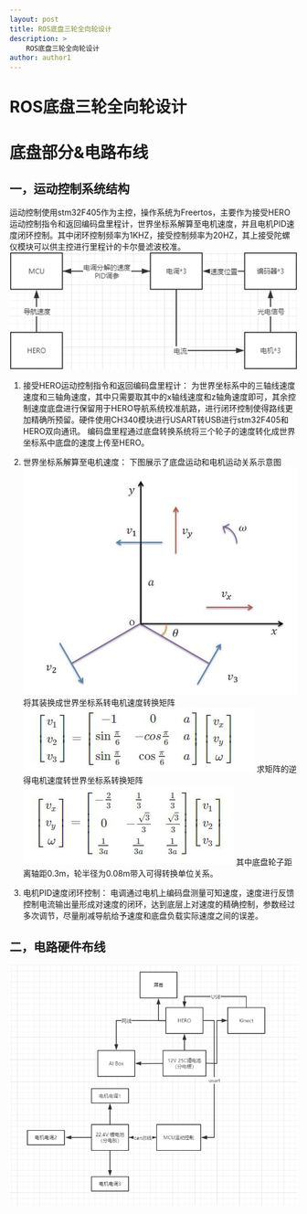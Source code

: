```yaml
---
layout: post
title: ROS底盘三轮全向轮设计
description: >
    ROS底盘三轮全向轮设计
author: author1
---
```


# ROS底盘三轮全向轮设计

# 底盘部分&电路布线
## 一，运动控制系统结构
运动控制使用stm32F405作为主控，操作系统为Freertos，主要作为接受HERO运动控制指令和返回编码盘里程计，世界坐标系解算至电机速度，并且电机PID速度闭环控制。其中闭环控制频率为1KHZ，接受控制频率为20HZ，其上接受陀螺仪模块可以供主控进行里程计的卡尔曼滤波校准。
![](/assets/img/ed/ros/rosc/1.png)


1. 接受HERO运动控制指令和返回编码盘里程计：
为世界坐标系中的三轴线速度速度和三轴角速度，其中只需要取其中的x轴线速度和z轴角速度即可，其余控制速度底盘进行保留用于HERO导航系统校准航路，进行闭环控制使得路线更加精确所预留。硬件使用CH340模块进行USART转USB进行stm32F405和HERO双向通讯。
编码盘里程通过底盘转换系统将三个轮子的速度转化成世界坐标系中底盘的速度上传至HERO。
2. 世界坐标系解算至电机速度：
下图展示了底盘运动和电机运动关系示意图
![](/assets/img/ed/ros/rosc/2.png)
将其装换成世界坐标系转电机速度转换矩阵
![](/assets/img/ed/ros/rosc/3.png)
求矩阵的逆得电机速度转世界坐标系转换矩阵
![](/assets/img/ed/ros/rosc/4.png)
其中底盘轮子距离轴距0.3m，轮半径为0.08m带入可得转换单位关系。

3. 电机PID速度闭环控制：
电调通过电机上编码盘测量可知速度，速度进行反馈控制电流输出量形成对速度的闭环，达到底层上对速度的精确控制，参数经过多次调节，尽量削减导航给予速度和底盘负载实际速度之间的误差。

## 二，电路硬件布线
![](/assets/img/ed/ros/rosc/5.png)
